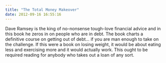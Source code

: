 ```yaml
---
title: "The Total Money Makeover"
date: 2012-09-16 16:55:16
---
```


Dave Ramsey is the king of no-nonsense tough-love financial advice and in this book he zeros in on people who are in debt. The book charts a definitive course on getting out of debt… if you are man enough to take on the challenge. If this were a book on losing weight, it would be about eating less and exercising more and it would actually work. This ought to be required reading for anybody who takes out a loan of any sort.
